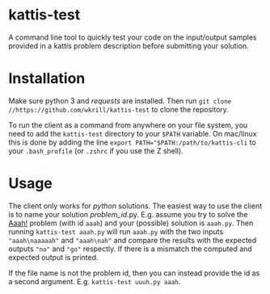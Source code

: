 # kattis-test
A command line tool to quickly test your code on the input/output samples provided in a kattis problem description before submitting your solution.

# Installation
Make sure python 3 and *requests* are installed.
Then run `git clone //https://github.com/wkrill/kattis-test` to clone the repository.

To run the client as a command from anywhere on your file system, you need to add the `kattis-test` directory to your `$PATH` variable.
On mac/linux this is done by adding the line `export PATH="$PATH:/path/to/kattis-cli` to your `.bash_profile` (or `.zshrc` if you use the Z shell).

# Usage
The client only works for *python* solutions. The easiest way to use the client is to name your solution *problem_id*.py.
E.g. assume you try to solve the [Aaah!](https://open.kattis.com/problems/aaah) problem (with id `aaah`) and your (possible) solution is `aaah.py`. 
Then running `kattis-test aaah.py` will run `aaah.py` with the two inputs `"aaah\naaaaah"` and `"aaah\nah"` and compare the results with the expected outputs `"no"` and `"go"` respectly. If there is a mismatch the computed and expected output is printed.

If the file name is not the problem id, then you can instead provide the id as a second argument. E.g. `kattis-test uuuh.py aaah`.

